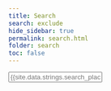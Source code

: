 ```yaml
---
title: Search
search: exclude
hide_sidebar: true
permalink: search.html
folder: search
toc: false
---
```


<!--start search-->
<input type="text" id="_search-input" placeholder="{{site.data.strings.search_placeholder_text}}">
<ul id="_results-container"></ul>
<script src="{{ "js/jekyll-search.js"}}" type="text/javascript"></script>
<script type="text/javascript">
		SimpleJekyllSearch.init({
			searchInput: document.getElementById('_search-input'),
			resultsContainer: document.getElementById('_results-container'),
			dataSource: '{{ "search.json" }}',
			searchResultTemplate: '<li><a href="{url}" title="{title}">{title}</a></li>',
			noResultsText: '{{site.data.strings.search_no_results_text}}',
			limit: 10,
			fuzzy: true
})
</script>
<!--end search-->
